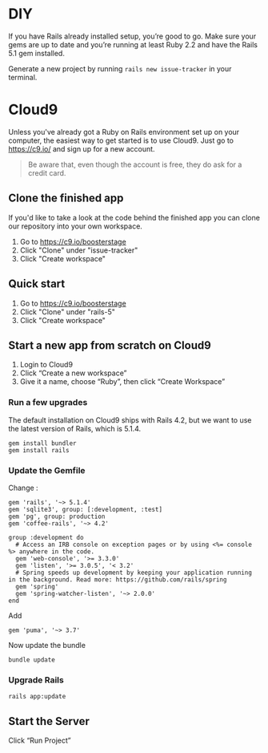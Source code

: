 # DIY

If you have Rails already installed setup, you’re good to go. Make sure your gems are up to date and you’re running at least Ruby 2.2 and have the Rails 5.1 gem installed. 

Generate a new project by running `rails new issue-tracker` in your terminal. 

# Cloud9

Unless you've already got a Ruby on Rails environment set up on your computer, the easiest way to get started is to use Cloud9. Just go to https://c9.io/ and sign up for a new account. 

> Be aware that, even though the account is free, they do ask for a credit card. 

## Clone the finished app

If you'd like to take a look at the code behind the finished app you can clone our repository into your own workspace. 

1. Go to https://c9.io/boosterstage
2. Click "Clone" under "issue-tracker"
3. Click "Create workspace"

## Quick start

1. Go to https://c9.io/boosterstage
2. Click "Clone" under "rails-5"
3. Click "Create workspace"


## Start a new app from scratch on Cloud9

1. Login to Cloud9
2. Click “Create a new workspace”
3. Give it a name, choose “Ruby”, then click “Create Workspace”

### Run a few upgrades

The default installation on Cloud9 ships with Rails 4.2, but we want to use the latest version of Rails, which is 5.1.4. 

```
gem install bundler
gem install rails
```

### Update the Gemfile

Change :

    gem 'rails', '~> 5.1.4'
    gem 'sqlite3', group: [:development, :test]
    gem 'pg', group: production
    gem 'coffee-rails', '~> 4.2'
    
    group :development do
      # Access an IRB console on exception pages or by using <%= console %> anywhere in the code.
      gem 'web-console', '>= 3.3.0'
      gem 'listen', '>= 3.0.5', '< 3.2'
      # Spring speeds up development by keeping your application running in the background. Read more: https://github.com/rails/spring
      gem 'spring'
      gem 'spring-watcher-listen', '~> 2.0.0'
    end

Add

    gem 'puma', '~> 3.7'    

Now update the bundle

    bundle update    

### Upgrade Rails

    rails app:update

## Start the Server

Click “Run Project”


